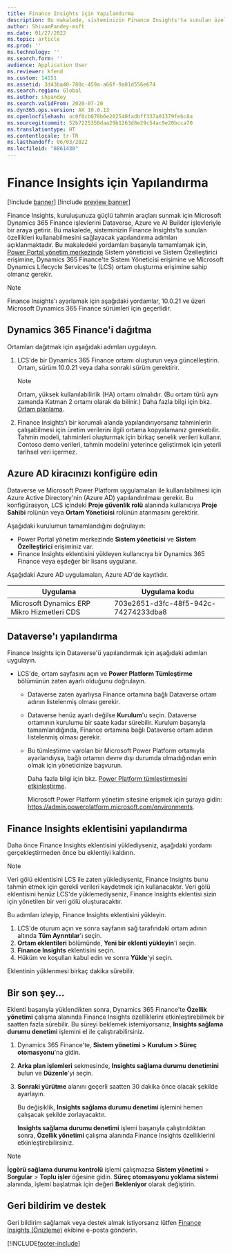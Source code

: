 ```yaml
---
title: Finance Insights için Yapılandırma
description: Bu makalede, sisteminizin Finance Insights'ta sunulan özellikleri kullanabilmesini sağlayacak yapılandırma adımları açıklanmaktadır.
author: ShivamPandey-msft
ms.date: 01/27/2022
ms.topic: article
ms.prod: ''
ms.technology: ''
ms.search.form: ''
audience: Application User
ms.reviewer: kfend
ms.custom: 14151
ms.assetid: 3d43ba40-780c-459a-a66f-9a01d556e674
ms.search.region: Global
ms.author: shpandey
ms.search.validFrom: 2020-07-20
ms.dyn365.ops.version: AX 10.0.13
ms.openlocfilehash: ac0f0cb078b6e202540fadbff337a01379febc8a
ms.sourcegitcommit: 52b7225350daa29b1263d8e29c54ac9e20bcca70
ms.translationtype: HT
ms.contentlocale: tr-TR
ms.lasthandoff: 06/03/2022
ms.locfileid: "8861430"
---
```

# <a name="configuration-for-finance-insights"></a>Finance Insights için Yapılandırma

[!include [banner](../includes/banner.md)]
[!include [preview banner](../includes/preview-banner.md)]

Finance Insights, kuruluşunuza güçlü tahmin araçları sunmak için Microsoft Dynamics 365 Finance işlevlerini Dataverse, Azure ve AI Builder işlevleriyle bir araya getirir. Bu makalede, sisteminizin Finance Insights'ta sunulan özellikleri kullanabilmesini sağlayacak yapılandırma adımları açıklanmaktadır. Bu makaledeki yordamları başarıyla tamamlamak için, [Power Portal yönetim merkezinde](https://admin.powerplatform.microsoft.com/) Sistem yöneticisi ve Sistem Özelleştirici erişimine, Dynamics 365 Finance'te Sistem Yöneticisi erişimine ve Microsoft Dynamics Lifecycle Services'te (LCS) ortam oluşturma erişimine sahip olmanız gerekir.

> [!NOTE]
> Finance Insights'ı ayarlamak için aşağıdaki yordamlar, 10.0.21 ve üzeri Microsoft Dynamics 365 Finance sürümleri için geçerlidir.

## <a name="deploy-dynamics-365-finance"></a>Dynamics 365 Finance'i dağıtma

Ortamları dağıtmak için aşağıdaki adımları uygulayın.

1. LCS'de bir Dynamics 365 Finance ortamı oluşturun veya güncelleştirin. Ortam, sürüm 10.0.21 veya daha sonraki sürüm gerektirir.

    > [!NOTE]
    > Ortam, yüksek kullanılabilirlik (HA) ortamı olmalıdır. (Bu ortam türü aynı zamanda Katman 2 ortamı olarak da bilinir.) Daha fazla bilgi için bkz. [Ortam planlama](../../fin-ops-core/fin-ops/imp-lifecycle/environment-planning.md).

2. Finance Insights'ı bir korumalı alanda yapılandırıyorsanız tahminlerin çalışabilmesi için üretim verilerini ilgili ortama kopyalamanız gerekebilir. Tahmin modeli, tahminleri oluşturmak için birkaç senelik verileri kullanır. Contoso demo verileri, tahmin modelini yeterince geliştirmek için yeterli tarihsel veri içermez. 

## <a name="configure-your-azure-ad-tenant"></a>Azure AD kiracınızı konfigüre edin

Dataverse ve Microsoft Power Platform uygulamaları ile kullanılabilmesi için Azure Active Directory'nin (Azure AD) yapılandırılması gerekir. Bu konfigürasyon, LCS içindeki **Proje güvenlik rolü** alanında kullanıcıya **Proje Sahibi** rolünün veya **Ortam Yöneticisi** rolünün atanmasını gerektirir.

Aşağıdaki kurulumun tamamlandığını doğrulayın:

- Power Portal yönetim merkezinde **Sistem yöneticisi** ve **Sistem Özelleştirici** erişiminiz var.
- Finance Insights eklentisini yükleyen kullanıcıya bir Dynamics 365 Finance veya eşdeğer bir lisans uygulanır.

Aşağıdaki Azure AD uygulamaları, Azure AD'de kayıtlıdır.

|  Uygulama                             | Uygulama kodu                               |
|------------------------------------------|--------------------------------------|
| Microsoft Dynamics ERP Mikro Hizmetleri CDS | 703e2651-d3fc-48f5-942c-74274233dba8 |
    
## <a name="configure-dataverse"></a>Dataverse'ı yapılandırma

Finance Insights için Dataverse'ü yapılandırmak için aşağıdaki adımları uygulayın.

- LCS'de, ortam sayfasını açın ve **Power Platform Tümleştirme** bölümünün zaten ayarlı olduğunu doğrulayın.

    - Dataverse zaten ayarlıysa Finance ortamına bağlı Dataverse ortam adının listelenmiş olması gerekir.
    - Dataverse henüz ayarlı değilse **Kurulum**'u seçin. Dataverse ortamının kurulumu bir saate kadar sürebilir. Kurulum başarıyla tamamlandığında, Finance ortamına bağlı Dataverse ortam adının listelenmiş olması gerekir.
    - Bu tümleştirme varolan bir Microsoft Power Platform ortamıyla ayarlandıysa, bağlı ortamın devre dışı durumda olmadığından emin olmak için yöneticinize başvurun.

        Daha fazla bilgi için bkz. [Power Platform tümleştirmesini etkinleştirme](../../fin-ops-core/dev-itpro/power-platform/enable-power-platform-integration.md). 

        Microsoft Power Platform yönetim sitesine erişmek için şuraya gidin: <https://admin.powerplatform.microsoft.com/environments>.

## <a name="configure-the-finance-insights-add-in"></a>Finance Insights eklentisini yapılandırma

Daha önce Finance Insights eklentisini yüklediyseniz, aşağıdaki yordamı gerçekleştirmeden önce bu eklentiyi kaldırın.

> [!NOTE]
> Veri gölü eklentisini LCS ile zaten yüklediyseniz, Finance Insights bunu tahmin etmek için gerekli verileri kaydetmek için kullanacaktır. Veri gölü eklentisini henüz LCS'de yüklemediyseniz, Finance Insights eklentisi sizin için yönetilen bir veri gölü oluşturacaktır.

Bu adımları izleyip, Finance Insights eklentisini yükleyin.

1. LCS'de oturum açın ve sonra sayfanın sağ tarafındaki ortam adının altında **Tüm Ayrıntılar**'ı seçin.
2. **Ortam eklentileri** bölümünde, **Yeni bir eklenti yükleyin**'i seçin.
3. **Finance Insights** eklentisini seçin.
4. Hüküm ve koşulları kabul edin ve sonra **Yükle**'yi seçin.

Eklentinin yüklenmesi birkaç dakika sürebilir.

## <a name="one-last-thing"></a>Bir son şey...

Eklenti başarıyla yüklendikten sonra, Dynamics 365 Finance'te **Özellik yönetimi** çalışma alanında Finance Insights özelliklerini etkinleştirebilmek bir saatten fazla sürebilir. Bu süreyi beklemek istemiyorsanız, **Insights sağlama durumu denetimi** işlemini el ile çalıştırabilirsiniz. 

1. Dynamics 365 Finance'te, **Sistem yönetimi \> Kurulum \> Süreç otomasyonu**'na gidin.
2. **Arka plan işlemleri** sekmesinde, **Insights sağlama durumu denetimini** bulun ve **Düzenle**'yi seçin.
3. **Sonraki yürütme** alanını geçerli saatten 30 dakika önce olacak şekilde ayarlayın.

   Bu değişiklik, **Insights sağlama durumu denetimi** işlemini hemen çalışacak şekilde zorlayacaktır.

   **Insights sağlama durumu denetimi** işlemi başarıyla çalıştırıldıktan sonra, **Özellik yönetimi** çalışma alanında Finance Insights özelliklerini etkinleştirebilirsiniz.

> [!NOTE]
> **İçgörü sağlama durumu kontrolü** işlemi çalışmazsa **Sistem yönetimi** > **Sorgular** > **Toplu işler** öğesine gidin. **Süreç otomasyonu yoklama sistemi** alanında, işlemi başlatmak için değeri **Bekleniyor** olarak değiştirin. 
> 
## <a name="feedback-and-support"></a>Geri bildirim ve destek

Geri bildirim sağlamak veya destek almak istiyorsanız lütfen [Finance Insights (Önizleme)](mailto:fiap@microsoft.com) ekibine e-posta gönderin.

[!INCLUDE[footer-include](../../includes/footer-banner.md)]
